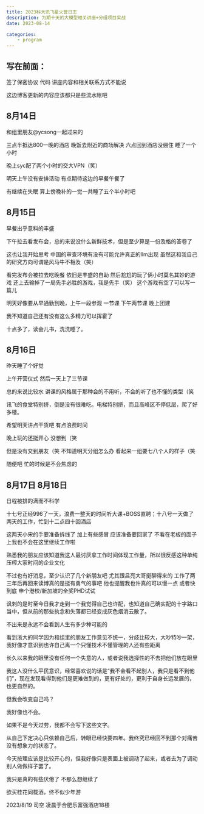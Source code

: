 ```yaml
---
title: 2023科大讯飞星火营日志
description: 为期十天的大模型相关讲座+分组项目实战
date: 2023-08-14

categories:
    - program
---
```

## 写在前面：
签了保密协议 代码 讲座内容和相关联系方式不能说 

这边博客更新的内容应该都只是些流水帐吧

## 8月14日
和组里朋友@ycsong一起过来的

三点半抵达800一晚的酒店
晚饭去附近的商场解决 六点回到酒店没绷住 睡了一个小时

晚上syc配了两个小时的交大VPN（笑）

明天上午没有安排活动 有点期待这边的早餐午餐了

有继续在失眠 算上傍晚补的一觉一共睡了五个半小时吧

## 8月15日

早餐出乎意料的丰盛

下午拉去看发布会，总的来说没什么新鲜技术，但是至少算是一份及格的答卷了

这也让我开始思考 中国的审查环境有没有可能允许真正的llm出现 虽然这和我自己的研究方向可谓是风马牛不相及（笑）

看完发布会被拉去吃晚餐 依旧是丰盛的自助 然后尬尬的玩了俩小时莫名其妙的游戏 还上去输掉了一局先手必胜的游戏，我是先手（笑） 这个游戏有空了可以写一篇儿

明天好像要从早通勤到晚，上午一段参观 一节课 下午两节课 晚上团建

我不知道自己还有没有这么多精力可以挥霍了

十点多了，读会儿书，洗洗睡了。

## 8月16日

昨天睡了个好觉

上午开营仪式 然后一天上了三节课

总的来说比较水 讲课的风格属于那种会的不用听，不会的听了也不懂的类型（笑

讯飞的食堂特别挤，倒是没有很难吃。电梯特别挤，而且高峰区不停低层，爬了好多楼。

希望明天讲点干货吧 有点浪费时间

晚上玩的还挺开心 没想到（笑

但是没有交到朋友（笑 不知道明天分组怎么办 看起来一组要七八个人的样子（笑

随便吧 忙的时候是不会焦虑的

## 8月17日 8月18日
日程被排的满而不科学 

十七号正经996了一天，浪费一整天的时间听大课+BOSS直聘；十八号一天做了两天的工作，忙到十二点四十回酒店

这两天小宋的手要准备拆线了 加上有些感冒 应该准备要回家了 不看在老板的面子上我也不会在这里继续工作啦

熟悉我的朋友应该知道我这人最讨厌拿工作时间体现工作量，所以很反感这种单纯压榨大家时间的企业文化

不过也有好消息，至少认识了几个新朋友吧 尤其跟吕亮大哥挺聊得来的 工作了两三年后再回来读博真的是挺有勇气的事吧 他也提醒我也许真的可以慢一点 或者快到底 申个港校/新加坡的全奖PHD试试

讽刺的是时至今日我才走到一个我觉得自己也许配，也知道自己确实配的十字路口当中，但从前的那些执念和失落都已经变成灰色烟消云散了。

不出来是永远不会看到人生有多少种可能的

看到浙大的同学因为和组里的朋友工作意见不统一，分歧比较大，大吵特吵一架，我好像才意识到也许自己离一个只懂技术不懂管理的人还有些距离

长久以来我的眼里没有任何一个失意的人，或者说我选择性的不去把他们放在眼里

我这人没什么平民意识，经常喜欢说的话是“我不会看不起别人，我只是看不到他们”，现在发现看得到他们是更难做到的，更有好处的，更利于自身长远发展的，也更自然的。

但我会改变自己吗？

我好像也不会。

如果不是今天过劳，我都不会写下这些文字。

从自己下定决心只依赖自己后，转眼已经快要四年。我终究已经回不到那个对痛苦没有想象力的状态了。

今天按理应该是比较开心的，但我好像只是表面上被调动了起来，或者去为了调动别人做做样子罢了。

我只是真的有些厌倦了 不那么想继续了

欲买桂花同载酒，终不似少年游

2023/8/19 司空 凌晨于合肥乐富强酒店18楼